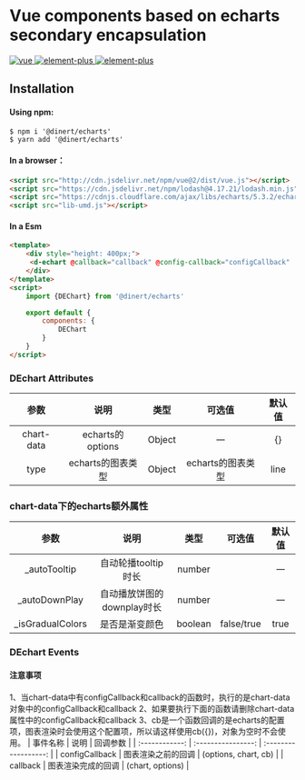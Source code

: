 # Vue components based on echarts secondary encapsulation 
<a href="http://cdn.jsdelivr.net/npm/vue@2/dist/vue.js">
    <img src="https://img.shields.io/badge/vue-2.2.25-brightgreen" alt="vue">
</a>
<a href="https://echarts.apache.org/zh/index.html">
    <img src="https://img.shields.io/badge/echarts-5.3.2-brightgreen" alt="element-plus">
</a>
<a href="https://www.lodashjs.com/">
    <img src="https://img.shields.io/badge/lodash-4.17.21-brightgreen" alt="element-plus">
</a>

## Installation

#### Using npm:
```shell
$ npm i '@dinert/echarts'
$ yarn add '@dinert/echarts'
```

#### In a browser：
```html
<script src="http://cdn.jsdelivr.net/npm/vue@2/dist/vue.js"></script>
<script src="https://cdn.jsdelivr.net/npm/lodash@4.17.21/lodash.min.js"></script>
<script src="https://cdnjs.cloudflare.com/ajax/libs/echarts/5.3.2/echarts.min.js"></script>
<script src="lib-umd.js"></script>
```

#### In a Esm
```html
<template>
    <div style="height: 400px;">
     <d-echart @callback="callback" @config-callback="configCallback" :chart-data="chartData"></d-echart>
    </div>
</template>
<script>
    import {DEChart} from '@dinert/echarts'

    export default {
        components: {
            DEChart
        }
    }
</script>
```

### DEchart Attributes
|    参数    |       说明        |  类型  |      可选值       | 默认值 |
| :--------: | :---------------: | :----: | :---------------: | :----: |
| chart-data | echarts的options  | Object |        一         |   {}   |
|    type    | echarts的图表类型 | Object | echarts的图表类型 |  line  |

### chart-data下的echarts额外属性
|       参数       |            说明            |  类型   |   可选值   | 默认值 |
| :--------------: | :------------------------: | :-----: | :--------: | :----: |
|   _autoTooltip   |    自动轮播tooltip时长     | number  |            |   一   |
|  _autoDownPlay   | 自动播放饼图的downplay时长 | number  |            |   一   |
| _isGradualColors |       是否是渐变颜色       | boolean | false/true |  true  |


### DEchart Events
#### 注意事项
1、当chart-data中有configCallback和callback的函数时，执行的是chart-data对象中的configCallback和callback
2、如果要执行下面的函数请删除chart-data属性中的configCallback和callback
3、cb是一个函数回调的是echarts的配置项，图表渲染时会使用这个配置项，所以请这样使用cb({})，对象为空时不会使用。
|    事件名称    |        说明        |       回调参数       |
| :------------: | :----------------: | :------------------: |
| configCallback | 图表渲染之前的回调 | (options, chart, cb) |
|    callback    | 图表渲染完成的回调 |   (chart, options)   |




